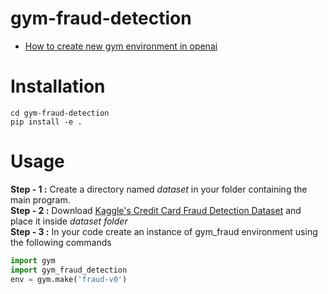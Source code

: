 # gym-fraud-detection

* [How to create new gym environment in openai](https://github.com/openai/gym/blob/master/docs/creating-environments.md)

# Installation 
```
cd gym-fraud-detection
pip install -e .
```

# Usage 

**Step - 1 :** Create a directory named *dataset* in your folder containing the main program.<br>
**Step - 2 :** Download [Kaggle's Credit Card Fraud Detection Dataset](https://www.kaggle.com/mlg-ulb/creditcardfraud) and place it inside *dataset folder*<br>
**Step - 3 :** In your code create an instance of gym_fraud environment using the following commands <br>
 ```python
import gym
import gym_fraud_detection
env = gym.make('fraud-v0')
```
